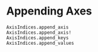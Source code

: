 # Appending Axes

```@docs
AxisIndices.append_axis
AxisIndices.append_axis!
AxisIndices.append_keys
AxisIndices.append_values
```
